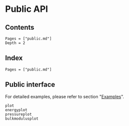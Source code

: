 # Public API

## Contents

```@contents
Pages = ["public.md"]
Depth = 2
```

## Index

```@index
Pages = ["public.md"]
```

## Public interface

For detailed examples, please refer to section "[Examples](@ref)".

```@docs
plot
energyplot
pressureplot
bulkmodulusplot
```
